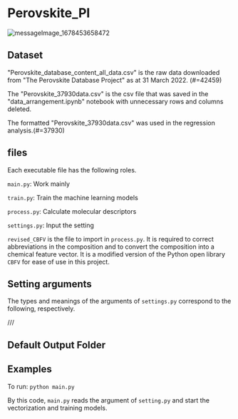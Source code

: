 # Perovskite_PI
![messageImage_1678453658472](https://user-images.githubusercontent.com/79046839/224325508-e5f4116d-0061-4d6a-9eda-d0180c956995.jpg)

## Dataset
"Perovskite_database_content_all_data.csv" is the raw data downloaded from "The Perovskite Database Project" as at 31 March 2022. (#=42459)

The "Perovskite_37930data.csv" is the csv file that was saved in the "data_arrangement.ipynb" notebook with unnecessary rows and columns deleted.

The formatted "Perovskite_37930data.csv" was used in the regression analysis.(#=37930)

## files
Each executable file has the following roles.

`main.py`: Work mainly

`train.py`: Train the machine learning models

`process.py`: Calculate molecular descriptors

`settings.py`: Input the setting

`revised_CBFV` is the file to import in `process.py`.
It is required to correct abbreviations in the composition and to convert the composition into a chemical feature vector.
It is a modified version of the Python open library `CBFV` for ease of use in this project.

## Setting arguments
The types and meanings of the arguments of `settings.py` correspond to the following, respectively.

///


## Default Output Folder


## Examples
To run:
`python main.py`

By this code, `main.py` reads the argument of `setting.py` and start the vectorization and training models.

